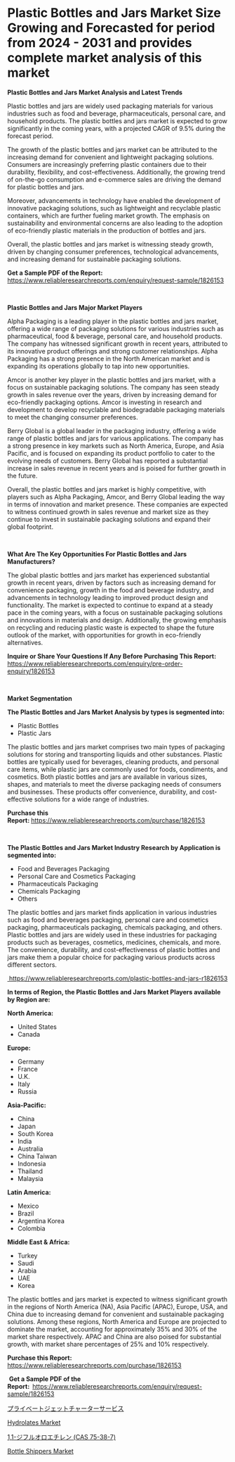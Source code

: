 <p><h1>Plastic Bottles and Jars Market Size Growing and Forecasted for period from 2024 - 2031 and provides complete market analysis of this market</h1></p><p><strong>Plastic Bottles and Jars Market Analysis and Latest Trends</strong></p>
<p><p>Plastic bottles and jars are widely used packaging materials for various industries such as food and beverage, pharmaceuticals, personal care, and household products. The plastic bottles and jars market is expected to grow significantly in the coming years, with a projected CAGR of 9.5% during the forecast period.</p><p>The growth of the plastic bottles and jars market can be attributed to the increasing demand for convenient and lightweight packaging solutions. Consumers are increasingly preferring plastic containers due to their durability, flexibility, and cost-effectiveness. Additionally, the growing trend of on-the-go consumption and e-commerce sales are driving the demand for plastic bottles and jars.</p><p>Moreover, advancements in technology have enabled the development of innovative packaging solutions, such as lightweight and recyclable plastic containers, which are further fueling market growth. The emphasis on sustainability and environmental concerns are also leading to the adoption of eco-friendly plastic materials in the production of bottles and jars.</p><p>Overall, the plastic bottles and jars market is witnessing steady growth, driven by changing consumer preferences, technological advancements, and increasing demand for sustainable packaging solutions.</p></p>
<p><strong>Get a Sample PDF of the Report:&nbsp;</strong> <a href="https://www.reliableresearchreports.com/enquiry/request-sample/1826153">https://www.reliableresearchreports.com/enquiry/request-sample/1826153</a></p>
<p>&nbsp;</p>
<p><strong>Plastic Bottles and Jars Major Market Players</strong></p>
<p><p>Alpha Packaging is a leading player in the plastic bottles and jars market, offering a wide range of packaging solutions for various industries such as pharmaceutical, food & beverage, personal care, and household products. The company has witnessed significant growth in recent years, attributed to its innovative product offerings and strong customer relationships. Alpha Packaging has a strong presence in the North American market and is expanding its operations globally to tap into new opportunities.</p><p>Amcor is another key player in the plastic bottles and jars market, with a focus on sustainable packaging solutions. The company has seen steady growth in sales revenue over the years, driven by increasing demand for eco-friendly packaging options. Amcor is investing in research and development to develop recyclable and biodegradable packaging materials to meet the changing consumer preferences.</p><p>Berry Global is a global leader in the packaging industry, offering a wide range of plastic bottles and jars for various applications. The company has a strong presence in key markets such as North America, Europe, and Asia Pacific, and is focused on expanding its product portfolio to cater to the evolving needs of customers. Berry Global has reported a substantial increase in sales revenue in recent years and is poised for further growth in the future.</p><p>Overall, the plastic bottles and jars market is highly competitive, with players such as Alpha Packaging, Amcor, and Berry Global leading the way in terms of innovation and market presence. These companies are expected to witness continued growth in sales revenue and market size as they continue to invest in sustainable packaging solutions and expand their global footprint.</p></p>
<p>&nbsp;</p>
<p><strong>What Are The Key Opportunities For Plastic Bottles and Jars Manufacturers?</strong></p>
<p><p>The global plastic bottles and jars market has experienced substantial growth in recent years, driven by factors such as increasing demand for convenience packaging, growth in the food and beverage industry, and advancements in technology leading to improved product design and functionality. The market is expected to continue to expand at a steady pace in the coming years, with a focus on sustainable packaging solutions and innovations in materials and design. Additionally, the growing emphasis on recycling and reducing plastic waste is expected to shape the future outlook of the market, with opportunities for growth in eco-friendly alternatives.</p></p>
<p><strong>Inquire or Share Your Questions If Any Before Purchasing This Report:</strong> <a href="https://www.reliableresearchreports.com/enquiry/pre-order-enquiry/1826153">https://www.reliableresearchreports.com/enquiry/pre-order-enquiry/1826153</a></p>
<p>&nbsp;</p>
<p><strong>Market Segmentation</strong></p>
<p><strong>The Plastic Bottles and Jars Market Analysis by types is segmented into:</strong></p>
<p><ul><li>Plastic Bottles</li><li>Plastic Jars</li></ul></p>
<p><p>The plastic bottles and jars market comprises two main types of packaging solutions for storing and transporting liquids and other substances. Plastic bottles are typically used for beverages, cleaning products, and personal care items, while plastic jars are commonly used for foods, condiments, and cosmetics. Both plastic bottles and jars are available in various sizes, shapes, and materials to meet the diverse packaging needs of consumers and businesses. These products offer convenience, durability, and cost-effective solutions for a wide range of industries.</p></p>
<p><strong>Purchase this Report:&nbsp;</strong><a href="https://www.reliableresearchreports.com/purchase/1826153">https://www.reliableresearchreports.com/purchase/1826153</a></p>
<p>&nbsp;</p>
<p><strong>The Plastic Bottles and Jars Market Industry Research by Application is segmented into:</strong></p>
<p><ul><li>Food and Beverages Packaging</li><li>Personal Care and Cosmetics Packaging</li><li>Pharmaceuticals Packaging</li><li>Chemicals Packaging</li><li>Others</li></ul></p>
<p><p>The plastic bottles and jars market finds application in various industries such as food and beverages packaging, personal care and cosmetics packaging, pharmaceuticals packaging, chemicals packaging, and others. Plastic bottles and jars are widely used in these industries for packaging products such as beverages, cosmetics, medicines, chemicals, and more. The convenience, durability, and cost-effectiveness of plastic bottles and jars make them a popular choice for packaging various products across different sectors.</p></p>
<p><a href="https://www.reliableresearchreports.com/plastic-bottles-and-jars-r1826153">&nbsp;https://www.reliableresearchreports.com/plastic-bottles-and-jars-r1826153</a></p>
<p><strong>In terms of Region, the Plastic Bottles and Jars Market Players available by Region are:</strong></p>
<p>
    <p> <strong> North America: </strong>
        <ul>
            <li>United States</li>
            <li>Canada</li>
        </ul>
        </p> 
    <p> <strong> Europe: </strong>
        <ul>
            <li>Germany</li>
            <li>France</li>
            <li>U.K.</li>
            <li>Italy</li>
            <li>Russia</li>
        </ul>
        </p> 
    <p> <strong> Asia-Pacific: </strong>
        <ul>
            <li>China</li>
            <li>Japan</li>
            <li>South Korea</li>
            <li>India</li>
            <li>Australia</li>
            <li>China Taiwan</li>
            <li>Indonesia</li>
            <li>Thailand</li>
            <li>Malaysia</li>
        </ul>
        </p> 
    <p> <strong> Latin America: </strong>
        <ul>
            <li>Mexico</li>
            <li>Brazil</li>
            <li>Argentina Korea</li>
            <li>Colombia</li>
        </ul>
        </p> 
    <p> <strong> Middle East & Africa: </strong>
        <ul>
            <li>Turkey</li>
            <li>Saudi</li>
            <li>Arabia</li>
            <li>UAE</li>
            <li>Korea</li>
        </ul>
    </p>
    </p>
<p><p>The plastic bottles and jars market is expected to witness significant growth in the regions of North America (NA), Asia Pacific (APAC), Europe, USA, and China due to increasing demand for convenient and sustainable packaging solutions. Among these regions, North America and Europe are projected to dominate the market, accounting for approximately 35% and 30% of the market share respectively. APAC and China are also poised for substantial growth, with market share percentages of 25% and 10% respectively.</p></p>
<p><strong>Purchase this Report: </strong><a href="https://www.reliableresearchreports.com/purchase/1826153">https://www.reliableresearchreports.com/purchase/1826153</a></p>
<p>&nbsp;<strong>Get a Sample PDF of the Report:&nbsp;&nbsp;</strong><a href="https://www.reliableresearchreports.com/enquiry/request-sample/1826153">https://www.reliableresearchreports.com/enquiry/request-sample/1826153</a></p>
<p><strong></strong></p>
<p><p><a href="https://github.com/deonnorth8/Market-Research-Report-List-1/blob/main/6133033141238.md">プライベートジェットチャーターサービス</a></p><p><a href="https://github.com/AKSHATREPORTPRIME/Market-Research-Report-List-5/blob/main/hydrolates-market.md">Hydrolates Market</a></p><p><a href="https://github.com/LizaHeller2023/Market-Research-Report-List-1/blob/main/5792603141239.md">1,1-ジフルオロエチレン (CAS 75-38-7)</a></p><p><a href="https://github.com/indrystar/Market-Research-Report-List-3/blob/main/bottle-shippers-market.md">Bottle Shippers Market</a></p></p>